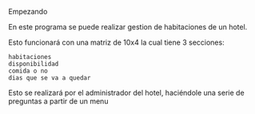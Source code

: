 Empezando

En este programa se puede realizar gestion de habitaciones de un hotel.

Esto funcionará con una matriz de 10x4 la cual tiene 3 secciones:
    
    habitaciones
    disponibilidad
    comida o no
    dias que se va a quedar

Esto se realizará por el administrador del hotel, haciéndole una serie de preguntas a partir de un menu